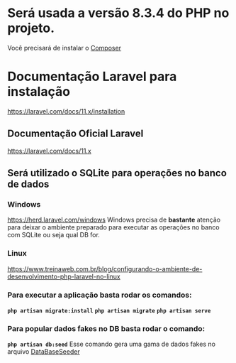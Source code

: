 # Será usada a versão 8.3.4 do PHP no projeto.
Você precisará de instalar o [Composer](https://getcomposer.org/download/)

# Documentação Laravel para instalação
https://laravel.com/docs/11.x/installation

## Documentação Oficial Laravel
https://laravel.com/docs/11.x

## Será utilizado o SQLite para operações no banco de dados

### Windows
https://herd.laravel.com/windows
Windows precisa de **bastante** atenção para deixar o ambiente preparado para executar as operações no banco com SQLite ou seja qual DB for.

### Linux
https://www.treinaweb.com.br/blog/configurando-o-ambiente-de-desenvolvimento-php-laravel-no-linux


### Para executar a aplicação basta rodar os comandos:
**`php artisan migrate:install`** **`php artisan migrate`** **`php artisan serve`**

### Para popular dados fakes no DB basta rodar o comando:
**`php artisan db:seed`**
Esse comando gera uma gama de dados fakes no arquivo [DataBaseSeeder](./database/seeders/DatabaseSeeder.php)